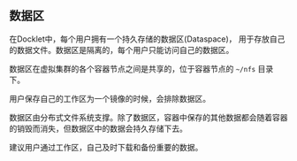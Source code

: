 ## 数据区 ##

在Docklet中，每个用户拥有一个持久存储的数据区(Dataspace)，
用于存放自己的数据文件。数据区是隔离的，每个用户只能访问自己的数据区。

数据区在虚拟集群的各个容器节点之间是共享的，位于容器节点的 `~/nfs` 目录下。

用户保存自己的工作区为一个镜像的时候，会排除数据区。

数据区由分布式文件系统支撑。除了数据区，容器中保存的其他数据都会随着容器
的销毁而消失，但数据区中的数据会持久存储下去。

建议用户通过工作区，自己及时下载和备份重要的数据。
